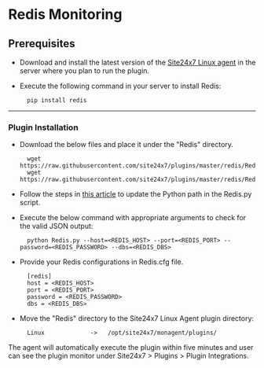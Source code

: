 # Redis Monitoring
                                                                                              
## Prerequisites

- Download and install the latest version of the [Site24x7 Linux agent](https://www.site24x7.com/app/client#/admin/inventory/add-monitor) in the server where you plan to run the plugin. 

- Execute the following command in your server to install Redis: 

		pip install redis
---

### Plugin Installation  

- Download the below files and place it under the "Redis" directory.

		wget https://raw.githubusercontent.com/site24x7/plugins/master/redis/Redis.py
		wget https://raw.githubusercontent.com/site24x7/plugins/master/redis/Redis.cfg

- Follow the steps in [this article](https://support.site24x7.com/portal/en/kb/articles/updating-python-path-in-a-plugin-script-for-linux-servers) to update the Python path in the Redis.py script.

- Execute the below command with appropriate arguments to check for the valid JSON output:

		python Redis.py --host=<REDIS_HOST> --port=<REDIS_PORT> --password=<REDIS_PASSWORD> --dbs=<REDIS_DBS> 
		
- Provide your Redis configurations in Redis.cfg file.

		[redis]
		host = <REDIS_HOST>
		port = <REDIS_PORT>
		password = <REDIS_PASSWORD>
		dbs = <REDIS_DBS>

- Move the "Redis" directory to the Site24x7 Linux Agent plugin directory: 

		Linux             ->   /opt/site24x7/monagent/plugins/
		
The agent will automatically execute the plugin within five minutes and user can see the plugin monitor under Site24x7 > Plugins > Plugin Integrations.


